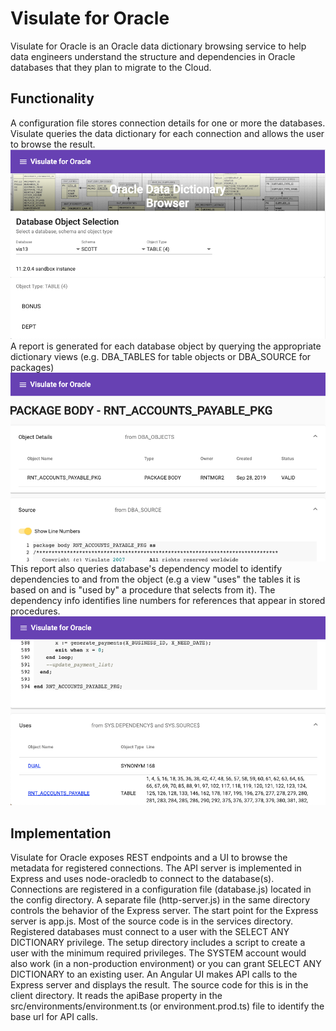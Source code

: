 # Visulate for Oracle
Visulate for Oracle is an Oracle data dictionary browsing service to help data engineers understand the structure and dependencies in Oracle databases that they plan to migrate to the Cloud.
## Functionality
A configuration file stores connection details for one or more the databases.  Visulate queries the data dictionary for each connection and allows the user to browse the result. 
![Alt text](/screenshots/object-selection.png?raw=true "Visulate for Oracle database object selection")
A report is generated for each database object by querying the appropriate dictionary views (e.g. DBA_TABLES for table objects or DBA_SOURCE for packages)  
![Alt text](/screenshots/object-details.png?raw=true "Visulate for Oracle object details")
This report also queries database's dependency model to identify dependencies to and from the object (e.g a view "uses" the tables it is based on and is "used by" a procedure that selects from it).  The dependency info identifies line numbers for references that appear in stored procedures.
![Alt text](/screenshots/object-dependencies.png?raw=true "Visulate for Oracle object dependencies")
## Implementation
Visulate for Oracle exposes REST endpoints and a UI to browse the metadata for registered connections. The API server is implemented in Express and uses node-oracledb to connect to the database(s).  Connections are registered in a configuration file (database.js) located in the config directory. A separate file (http-server.js) in the same directory controls the behavior of the Express server.
The start point for the Express server is app.js.  Most of the source code is in the services directory. Registered databases  must connect to a user with the SELECT ANY DICTIONARY privilege. The setup directory includes a script to create a user with the minimum required privileges. The SYSTEM account would also work (in a non-production environment) or you can grant SELECT ANY DICTIONARY to an existing user.
An Angular UI makes API calls to the Express server and displays the result. The source code for this is in the client directory. It reads the apiBase property in the src/environments/environment.ts (or environment.prod.ts) file to identify the base url for API calls.



